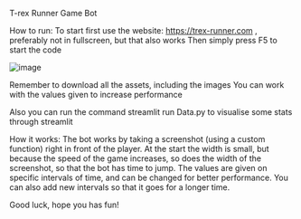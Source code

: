T-rex Runner Game Bot

How to run:
To start first use the website: https://trex-runner.com , preferably not in fullscreen, but that also works
Then simply press F5 to start the code

![image](https://github.com/user-attachments/assets/6926f8f6-47b1-46b8-bbf1-9a6df5830bb7)

Remember to download all the assets, including the images
You can work with the values given to increase performance

Also you can run the command streamlit run Data.py to visualise some stats through streamlit

How it works:
The bot works by taking a screenshot (using a custom function) right in front of the player. At the start the width is small, but because the speed of the game increases, so does the width of the screenshot,
so that the bot has time to jump. The values are given on specific intervals of time, and can be changed for better performance. You can also add new intervals so that it goes for a longer time.

Good luck, hope you has fun!
